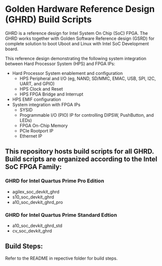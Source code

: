 # Golden Hardware Reference Design (GHRD) Build Scripts

GHRD is a reference design for Intel System On Chip (SoC) FPGA. The GHRD works together with Golden Software Reference design (GSRD) for complete solution to boot Uboot and Linux with Intel SoC Development board. 

This reference design demonstrating the following system integration between Hard Processor System (HPS) and FPGA IPs:
- Hard Processor System enablement and configuration
  - HPS Peripheral and I/O (eg, NAND, SD/MMC, EMAC, USB, SPI, I2C, UART, and GPIO)
  - HPS Clock and Reset
  - HPS FPGA Bridge and Interrupt
- HPS EMIF configuration
- System integration with FPGA IPs
  - SYSID
  - Programmable I/O (PIO) IP for controlling DIPSW, PushButton, and LEDs)
  - FPGA On-Chip Memory
  - PCIe Rootport IP
  - Ethernet IP 

## This repository hosts build scripts for all GHRD. Build scripts are organized according to the Intel SoC FPGA Family:
### GHRD for Intel Quartus Prime Pro Edition
*  agilex_soc_devkit_ghrd
*  s10_soc_devkit_ghrd
*  a10_soc_devkit_ghrd_pro

### GHRD for Intel Quartus Prime Standard Edtion
*  a10_soc_devkit_ghrd_std
*  cv_soc_devkit_ghrd

## Build Steps:
Refer to the README in repective folder for build steps.
